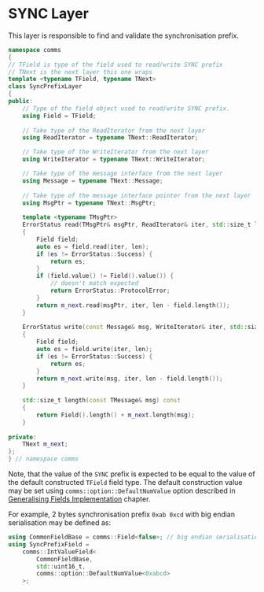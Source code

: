 # SYNC Layer

This layer is responsible to find and validate the synchronisation prefix.

```cpp
namespace comms
{
// TField is type of the field used to read/write SYNC prefix
// TNext is the next layer this one wraps
template <typename TField, typename TNext>
class SyncPrefixLayer
{
public:
    // Type of the field object used to read/write SYNC prefix.
    using Field = TField;
    
    // Take type of the ReadIterator from the next layer
    using ReadIterator = typename TNext::ReadIterator;

    // Take type of the WriteIterator from the next layer
    using WriteIterator = typename TNext::WriteIterator;

    // Take type of the message interface from the next layer
    using Message = typename TNext::Message;
    
    // Take type of the message interface pointer from the next layer
    using MsgPtr = typename TNext::MsgPtr; 
    
    template <typename TMsgPtr>
    ErrorStatus read(TMsgPtr& msgPtr, ReadIterator& iter, std::size_t len)
    {
        Field field;
        auto es = field.read(iter, len);
        if (es != ErrorStatus::Success) {
            return es;
        }
        if (field.value() != Field().value()) {
            // doesn't match expected
            return ErrorStatus::ProtocolError;
        }
        return m_next.read(msgPtr, iter, len - field.length());
    } 
    
    ErrorStatus write(const Message& msg, WriteIterator& iter, std::size_t len) const
    {
        Field field;
        auto es = field.write(iter, len);
        if (es != ErrorStatus::Success) {
            return es;
        }
        return m_next.write(msg, iter, len - field.length());
    }
    
    std::size_t length(const TMessage& msg) const
    {
        return Field().length() + m_next.length(msg);
    }
    
private:
    TNext m_next;
};
} // namespace comms
```

Note, that the value of the `SYNC` prefix is expected to be equal to the value
of the default constructed `TField` field type. The default construction value
may be set using `comms::option::DefaultNumValue` option described in
[Generalising Fields Implementation](../library/fields.md) chapter.

For example, 2 bytes synchronisation prefix `0xab 0xcd` with big endian
serialisation may be defined as:
```cpp
using CommonFieldBase = comms::Field<false>; // big endian serialisation base
using SyncPrefixField = 
    comms::IntValueField<
        CommonFieldBase,
        std::uint16_t,
        comms::option::DefaultNumValue<0xabcd>
    >;
```
